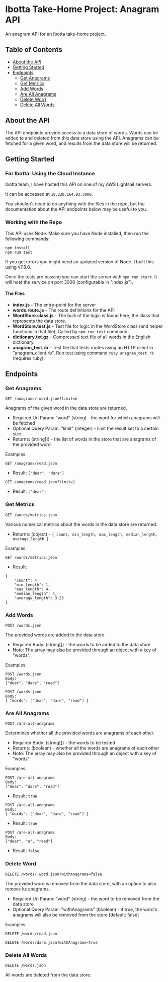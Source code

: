 # Ibotta Take-Home Project: Anagram API
An anagram API for an Ibotta take-home project.

## Table of Contents
- [About the API](#about-the-api)
- [Getting Started](#getting-started)
- [Endpoints](#endpoints)
    - [Get Anagrams](#get-anagrams)
    - [Get Metrics](#get-metrics)
    - [Add Words](#add-words)
    - [Are All Anagrams](#are-all-anagrams)
    - [Delete Word](#delete-word)
    - [Delete All Words](#delete-all-words)

## About the API
The API endpoints provide access to a data store of words.
Words can be added to and deleted from this data store using the API.
Anagrams can be fetched for a given word, and results from the data store will be returned.

## Getting Started

### For Ibotta: Using the Cloud Instance
Ibotta team, I have hosted this API on one of my AWS Lightsail servers.

It can be accessed at `18.220.164.93:3000`.

You shouldn't need to do anything with the files in the repo, but the documentation about the API endpoints below may be useful to you.

### Working with the Repo
This API uses Node. Make sure you have Node installed, then run the following commands:
```
npm install
npm run test
```
If you get errors you might need an updated version of Node. I built this using v7.8.0.

Once the tests are passing you can start the server with `npm run start`. It will host the service on port 3000 (configurable in "index.js").

#### The Files
- **index.js** - The entry-point for the server
- **words.route.js** - The route definitions for the API
- **WordStore.class.js** - The bulk of the logic is found here, the class that represents the data store.
- **WordStore.test.js** - Test file for logic in the WordStore class (and helper functions in that file). Called by `npm run test` command.
- **dictionary.txt.gz** - Compressed text file of all words in the English dictionary.
- **anagram_test.rb** - Test file that tests routes using an HTTP client in "anagram_client.rb". Run test using command `ruby anagram_test.rb` (requires ruby).

## Endpoints

### Get Anagrams

`GET /anagrams/:word.json?limit=n`

Anagrams of the given word in the data store are returned.
- Required Url Param: "word" (string) - the word for which anagrams will be fetched
- Optional Query Param: "limit" (integer) - limit the result set to a certain size
- Returns: (string[]) - the list of words in the store that are anagrams of the provided word

Examples:

`GET /anagrams/read.json`
- Result: `["dear", "dare"]`

`GET /anagrams/read.json?limit=1`
- Result: `["dear"]`

### Get Metrics
`GET /words/metrics.json`

Various numerical metrics about the words in the data store are returned.
- Returns: (object) - `{ count, min_length, max_length, median_length, average_length }`

Examples:

`GET /words/metrics.json`
- Result:
```
{
    "count": 4,
    "min_length": 1,
    "max_length": 4,
    "median_length": 4,
    "average_length": 3.25
}
```

### Add Words
`POST /words.json`

The provided words are added to the data store.
- Required Body: (string[]) - the words to be added to the data store
- Note: The array may also be provided through an object with a key of "words".

Examples:

```
POST /words.json
Body:
["dear", "dare", "read"]
```

```
POST /words.json
Body:
{ "words": ["dear", "dare", "read"] }
```

### Are All Anagrams
`POST /are-all-anagrams`

Determines whether all the provided words are anagrams of each other.
- Required Body: (string[]) - the words to be tested
- Returns: (boolean) - whether all the words are anagrams of each other
- Note: The array may also be provided through an object with a key of "words".

Examples:

```
POST /are-all-anagrams
Body:
["dear", "dare", "read"]
```
- Result: `true`

```
POST /are-all-anagrams
Body:
{ "words": ["dear", "dare", "read"] }
```
- Result: `true`

```
POST /are-all-anagrams
Body:
["dear", "a", "read"]
```
- Result: `false`

### Delete Word
`DELETE /words/:word.json?withAnagrams=false`

The provided word is removed from the data store, with an option to also remove its anagrams.
- Required Url Param: "word" (string) - the word to be removed from the data store
- Optional Query Param: "withAnagrams" (boolean) - if true, the word's anagrams will also be removed from the store [default: false]

Examples:

`DELETE /words/read.json`

`DELETE /words/dare.json?withAnagrams=true`

### Delete All Words
`DELETE /words.json`

All words are deleted from the data store.

